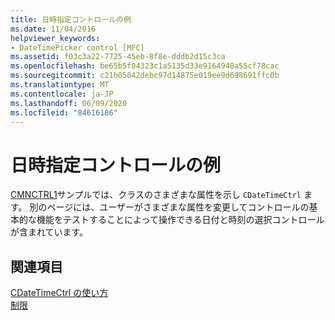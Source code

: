 ```yaml
---
title: 日時指定コントロールの例
ms.date: 11/04/2016
helpviewer_keywords:
- DateTimePicker control [MFC]
ms.assetid: f03c3a22-7725-45eb-8f8e-dddb2d15c3ca
ms.openlocfilehash: be65b5f04323c1a5135d33e9164948a55cf78cac
ms.sourcegitcommit: c21b05042debc97d14875e019ee9d698691ffc0b
ms.translationtype: MT
ms.contentlocale: ja-JP
ms.lasthandoff: 06/09/2020
ms.locfileid: "84616186"
---
```

# <a name="date-and-time-picker-control-examples"></a>日時指定コントロールの例

[CMNCTRL1](../overview/visual-cpp-samples.md)サンプルでは、クラスのさまざまな属性を示し `CDateTimeCtrl` ます。 別のページには、ユーザーがさまざまな属性を変更してコントロールの基本的な機能をテストすることによって操作できる日付と時刻の選択コントロールが含まれています。

## <a name="see-also"></a>関連項目

[CDateTimeCtrl の使い方](using-cdatetimectrl.md)<br/>
[制限](controls-mfc.md)
